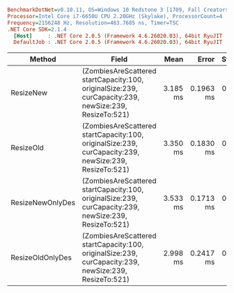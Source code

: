 ``` ini

BenchmarkDotNet=v0.10.11, OS=Windows 10 Redstone 3 [1709, Fall Creators Update] (10.0.16299.192)
Processor=Intel Core i7-6650U CPU 2.20GHz (Skylake), ProcessorCount=4
Frequency=2156248 Hz, Resolution=463.7685 ns, Timer=TSC
.NET Core SDK=2.1.4
  [Host]     : .NET Core 2.0.5 (Framework 4.6.26020.03), 64bit RyuJIT
  DefaultJob : .NET Core 2.0.5 (Framework 4.6.26020.03), 64bit RyuJIT


```
|           Method |                                                                                                 Field |     Mean |     Error |    StdDev |   Median |
|----------------- |------------------------------------------------------------------------------------------------------ |---------:|----------:|----------:|---------:|
|        ResizeNew | (ZombiesAreScattered startCapacity:100, originalSize:239, curCapacity:239, newSize:239, ResizeTo:521) | 3.185 ms | 0.1963 ms | 0.5788 ms | 3.136 ms |
|        ResizeOld | (ZombiesAreScattered startCapacity:100, originalSize:239, curCapacity:239, newSize:239, ResizeTo:521) | 3.350 ms | 0.1830 ms | 0.5396 ms | 3.287 ms |
| ResizeNewOnlyDes | (ZombiesAreScattered startCapacity:100, originalSize:239, curCapacity:239, newSize:239, ResizeTo:521) | 3.533 ms | 0.1713 ms | 0.5023 ms | 3.617 ms |
| ResizeOldOnlyDes | (ZombiesAreScattered startCapacity:100, originalSize:239, curCapacity:239, newSize:239, ResizeTo:521) | 2.998 ms | 0.2417 ms | 0.7126 ms | 2.711 ms |

